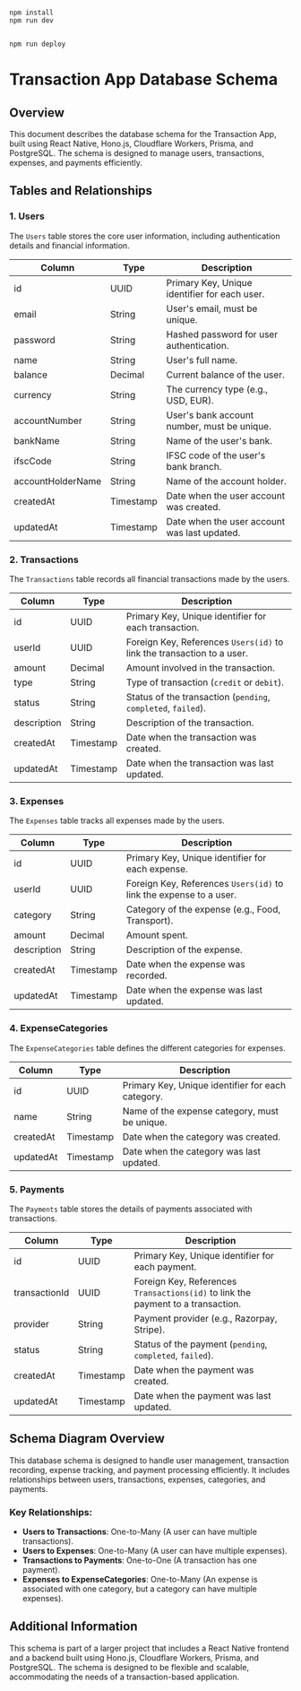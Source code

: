 ```

npm install
npm run dev

```

```

npm run deploy

```

# Transaction App Database Schema

## Overview

This document describes the database schema for the Transaction App, built using React Native, Hono.js, Cloudflare Workers, Prisma, and PostgreSQL. The schema is designed to manage users, transactions, expenses, and payments efficiently.

## Tables and Relationships

### 1. Users

The `Users` table stores the core user information, including authentication details and financial information.

| Column            | Type      | Description                                   |
| ----------------- | --------- | --------------------------------------------- |
| id                | UUID      | Primary Key, Unique identifier for each user. |
| email             | String    | User's email, must be unique.                 |
| password          | String    | Hashed password for user authentication.      |
| name              | String    | User's full name.                             |
| balance           | Decimal   | Current balance of the user.                  |
| currency          | String    | The currency type (e.g., USD, EUR).           |
| accountNumber     | String    | User's bank account number, must be unique.   |
| bankName          | String    | Name of the user's bank.                      |
| ifscCode          | String    | IFSC code of the user's bank branch.          |
| accountHolderName | String    | Name of the account holder.                   |
| createdAt         | Timestamp | Date when the user account was created.       |
| updatedAt         | Timestamp | Date when the user account was last updated.  |

### 2. Transactions

The `Transactions` table records all financial transactions made by the users.

| Column      | Type      | Description                                                            |
| ----------- | --------- | ---------------------------------------------------------------------- |
| id          | UUID      | Primary Key, Unique identifier for each transaction.                   |
| userId      | UUID      | Foreign Key, References `Users(id)` to link the transaction to a user. |
| amount      | Decimal   | Amount involved in the transaction.                                    |
| type        | String    | Type of transaction (`credit` or `debit`).                             |
| status      | String    | Status of the transaction (`pending`, `completed`, `failed`).          |
| description | String    | Description of the transaction.                                        |
| createdAt   | Timestamp | Date when the transaction was created.                                 |
| updatedAt   | Timestamp | Date when the transaction was last updated.                            |

### 3. Expenses

The `Expenses` table tracks all expenses made by the users.

| Column      | Type      | Description                                                        |
| ----------- | --------- | ------------------------------------------------------------------ |
| id          | UUID      | Primary Key, Unique identifier for each expense.                   |
| userId      | UUID      | Foreign Key, References `Users(id)` to link the expense to a user. |
| category    | String    | Category of the expense (e.g., Food, Transport).                   |
| amount      | Decimal   | Amount spent.                                                      |
| description | String    | Description of the expense.                                        |
| createdAt   | Timestamp | Date when the expense was recorded.                                |
| updatedAt   | Timestamp | Date when the expense was last updated.                            |

### 4. ExpenseCategories

The `ExpenseCategories` table defines the different categories for expenses.

| Column    | Type      | Description                                       |
| --------- | --------- | ------------------------------------------------- |
| id        | UUID      | Primary Key, Unique identifier for each category. |
| name      | String    | Name of the expense category, must be unique.     |
| createdAt | Timestamp | Date when the category was created.               |
| updatedAt | Timestamp | Date when the category was last updated.          |

### 5. Payments

The `Payments` table stores the details of payments associated with transactions.

| Column        | Type      | Description                                                                      |
| ------------- | --------- | -------------------------------------------------------------------------------- |
| id            | UUID      | Primary Key, Unique identifier for each payment.                                 |
| transactionId | UUID      | Foreign Key, References `Transactions(id)` to link the payment to a transaction. |
| provider      | String    | Payment provider (e.g., Razorpay, Stripe).                                       |
| status        | String    | Status of the payment (`pending`, `completed`, `failed`).                        |
| createdAt     | Timestamp | Date when the payment was created.                                               |
| updatedAt     | Timestamp | Date when the payment was last updated.                                          |

## Schema Diagram Overview

This database schema is designed to handle user management, transaction recording, expense tracking, and payment processing efficiently. It includes relationships between users, transactions, expenses, categories, and payments.

### Key Relationships:

- **Users to Transactions**: One-to-Many (A user can have multiple transactions).
- **Users to Expenses**: One-to-Many (A user can have multiple expenses).
- **Transactions to Payments**: One-to-One (A transaction has one payment).
- **Expenses to ExpenseCategories**: One-to-Many (An expense is associated with one category, but a category can have multiple expenses).

## Additional Information

This schema is part of a larger project that includes a React Native frontend and a backend built using Hono.js, Cloudflare Workers, Prisma, and PostgreSQL. The schema is designed to be flexible and scalable, accommodating the needs of a transaction-based application.

```

```
